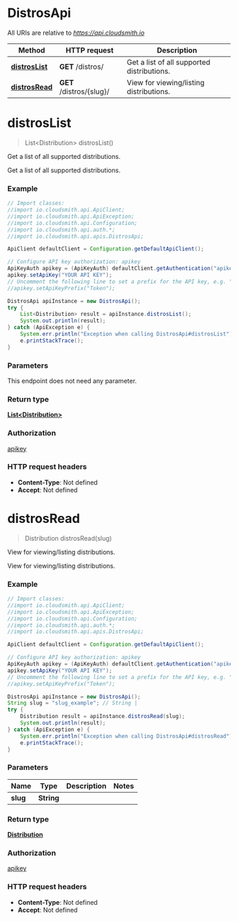 # DistrosApi

All URIs are relative to *https://api.cloudsmith.io*

Method | HTTP request | Description
------------- | ------------- | -------------
[**distrosList**](DistrosApi.md#distrosList) | **GET** /distros/ | Get a list of all supported distributions.
[**distrosRead**](DistrosApi.md#distrosRead) | **GET** /distros/{slug}/ | View for viewing/listing distributions.


<a name="distrosList"></a>
# **distrosList**
> List&lt;Distribution&gt; distrosList()

Get a list of all supported distributions.

Get a list of all supported distributions.

### Example
```java
// Import classes:
//import io.cloudsmith.api.ApiClient;
//import io.cloudsmith.api.ApiException;
//import io.cloudsmith.api.Configuration;
//import io.cloudsmith.api.auth.*;
//import io.cloudsmith.api.apis.DistrosApi;

ApiClient defaultClient = Configuration.getDefaultApiClient();

// Configure API key authorization: apikey
ApiKeyAuth apikey = (ApiKeyAuth) defaultClient.getAuthentication("apikey");
apikey.setApiKey("YOUR API KEY");
// Uncomment the following line to set a prefix for the API key, e.g. "Token" (defaults to null)
//apikey.setApiKeyPrefix("Token");

DistrosApi apiInstance = new DistrosApi();
try {
    List<Distribution> result = apiInstance.distrosList();
    System.out.println(result);
} catch (ApiException e) {
    System.err.println("Exception when calling DistrosApi#distrosList");
    e.printStackTrace();
}
```

### Parameters
This endpoint does not need any parameter.

### Return type

[**List&lt;Distribution&gt;**](Distribution.md)

### Authorization

[apikey](../README.md#apikey)

### HTTP request headers

 - **Content-Type**: Not defined
 - **Accept**: Not defined

<a name="distrosRead"></a>
# **distrosRead**
> Distribution distrosRead(slug)

View for viewing/listing distributions.

View for viewing/listing distributions.

### Example
```java
// Import classes:
//import io.cloudsmith.api.ApiClient;
//import io.cloudsmith.api.ApiException;
//import io.cloudsmith.api.Configuration;
//import io.cloudsmith.api.auth.*;
//import io.cloudsmith.api.apis.DistrosApi;

ApiClient defaultClient = Configuration.getDefaultApiClient();

// Configure API key authorization: apikey
ApiKeyAuth apikey = (ApiKeyAuth) defaultClient.getAuthentication("apikey");
apikey.setApiKey("YOUR API KEY");
// Uncomment the following line to set a prefix for the API key, e.g. "Token" (defaults to null)
//apikey.setApiKeyPrefix("Token");

DistrosApi apiInstance = new DistrosApi();
String slug = "slug_example"; // String | 
try {
    Distribution result = apiInstance.distrosRead(slug);
    System.out.println(result);
} catch (ApiException e) {
    System.err.println("Exception when calling DistrosApi#distrosRead");
    e.printStackTrace();
}
```

### Parameters

Name | Type | Description  | Notes
------------- | ------------- | ------------- | -------------
 **slug** | **String**|  |

### Return type

[**Distribution**](Distribution.md)

### Authorization

[apikey](../README.md#apikey)

### HTTP request headers

 - **Content-Type**: Not defined
 - **Accept**: Not defined

